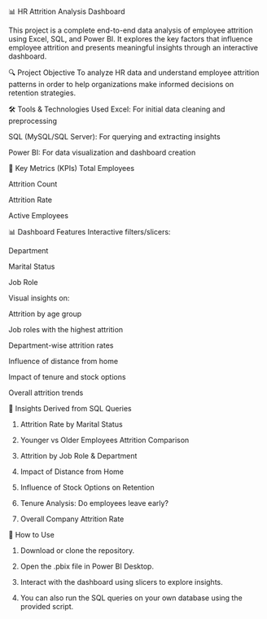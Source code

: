 📊 HR Attrition Analysis Dashboard

This project is a complete end-to-end data analysis of employee attrition using Excel, SQL, and Power BI. It explores the key factors that influence employee attrition and presents meaningful insights through an interactive dashboard.

🔍 Project Objective
To analyze HR data and understand employee attrition patterns in order to help organizations make informed decisions on retention strategies.

🛠️ Tools & Technologies Used
Excel: For initial data cleaning and preprocessing

SQL (MySQL/SQL Server): For querying and extracting insights

Power BI: For data visualization and dashboard creation

📌 Key Metrics (KPIs)
Total Employees

Attrition Count

Attrition Rate

Active Employees

📊 Dashboard Features
Interactive filters/slicers:

Department

Marital Status

Job Role

Visual insights on:

Attrition by age group

Job roles with the highest attrition

Department-wise attrition rates

Influence of distance from home

Impact of tenure and stock options

Overall attrition trends

🧠 Insights Derived from SQL Queries
1. Attrition Rate by Marital Status

2. Younger vs Older Employees Attrition Comparison

3. Attrition by Job Role & Department

4. Impact of Distance from Home

5. Influence of Stock Options on Retention

6. Tenure Analysis: Do employees leave early?

7. Overall Company Attrition Rate

🚀 How to Use
1. Download or clone the repository.

2. Open the .pbix file in Power BI Desktop.

3. Interact with the dashboard using slicers to explore insights.

4. You can also run the SQL queries on your own database using the provided script.
